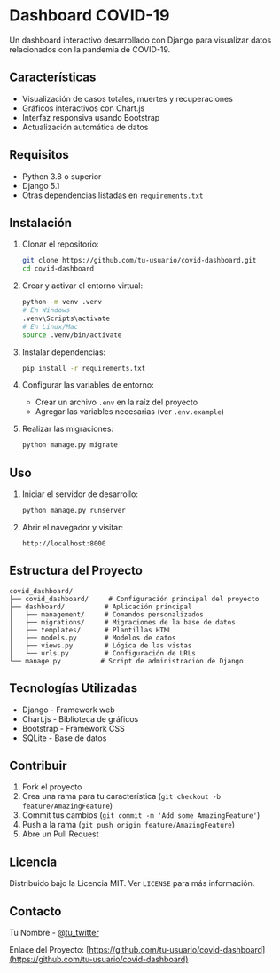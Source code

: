 # Dashboard COVID-19

Un dashboard interactivo desarrollado con Django para visualizar datos relacionados con la pandemia de COVID-19.

## Características

- Visualización de casos totales, muertes y recuperaciones
- Gráficos interactivos con Chart.js
- Interfaz responsiva usando Bootstrap
- Actualización automática de datos

## Requisitos

- Python 3.8 o superior
- Django 5.1
- Otras dependencias listadas en `requirements.txt`

## Instalación

1. Clonar el repositorio:
   ```bash
   git clone https://github.com/tu-usuario/covid-dashboard.git
   cd covid-dashboard
   ```

2. Crear y activar el entorno virtual:
   ```bash
   python -m venv .venv
   # En Windows
   .venv\Scripts\activate
   # En Linux/Mac
   source .venv/bin/activate
   ```

3. Instalar dependencias:
   ```bash
   pip install -r requirements.txt
   ```

4. Configurar las variables de entorno:
   - Crear un archivo `.env` en la raíz del proyecto
   - Agregar las variables necesarias (ver `.env.example`)

5. Realizar las migraciones:
   ```bash
   python manage.py migrate
   ```

## Uso

1. Iniciar el servidor de desarrollo:
   ```bash
   python manage.py runserver
   ```

2. Abrir el navegador y visitar:
   ```
   http://localhost:8000
   ```

## Estructura del Proyecto

```
covid_dashboard/
├── covid_dashboard/     # Configuración principal del proyecto
├── dashboard/          # Aplicación principal
│   ├── management/     # Comandos personalizados
│   ├── migrations/     # Migraciones de la base de datos
│   ├── templates/      # Plantillas HTML
│   ├── models.py       # Modelos de datos
│   ├── views.py        # Lógica de las vistas
│   └── urls.py         # Configuración de URLs
└── manage.py          # Script de administración de Django
```

## Tecnologías Utilizadas

- Django - Framework web
- Chart.js - Biblioteca de gráficos
- Bootstrap - Framework CSS
- SQLite - Base de datos

## Contribuir

1. Fork el proyecto
2. Crea una rama para tu característica (`git checkout -b feature/AmazingFeature`)
3. Commit tus cambios (`git commit -m 'Add some AmazingFeature'`)
4. Push a la rama (`git push origin feature/AmazingFeature`)
5. Abre un Pull Request

## Licencia

Distribuido bajo la Licencia MIT. Ver `LICENSE` para más información.

## Contacto

Tu Nombre - [@tu_twitter](https://twitter.com/tu_usuario)

Enlace del Proyecto: [https://github.com/tu-usuario/covid-dashboard](https://github.com/tu-usuario/covid-dashboard)